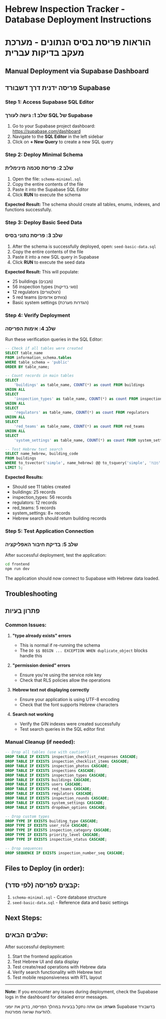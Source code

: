 # Hebrew Inspection Tracker - Database Deployment Instructions
# הוראות פריסת בסיס הנתונים - מערכת מעקב בדיקות עברית

## Manual Deployment via Supabase Dashboard
## פריסה ידנית דרך דשבורד Supabase

### Step 1: Access Supabase SQL Editor
### שלב 1: גישה לעורך SQL של Supabase

1. Go to your Supabase project dashboard: https://supabase.com/dashboard
2. Navigate to the **SQL Editor** in the left sidebar
3. Click on **+ New Query** to create a new SQL query

### Step 2: Deploy Minimal Schema
### שלב 2: פריסת סכמה מינימלית

1. Open the file: `schema-minimal.sql`
2. Copy the entire contents of the file
3. Paste it into the Supabase SQL Editor
4. Click **RUN** to execute the schema

**Expected Result:** The schema should create all tables, enums, indexes, and functions successfully.

### Step 3: Deploy Basic Seed Data
### שלב 3: פריסת נתוני בסיס

1. After the schema is successfully deployed, open: `seed-basic-data.sql`
2. Copy the entire contents of the file
3. Paste it into a new SQL query in Supabase
4. Click **RUN** to execute the seed data

**Expected Result:** This will populate:
- 25 buildings (מבנים)
- 56 inspection types (סוגי בדיקות)
- 12 regulators (רגולטורים)
- 5 red teams (צוותים אדומים)
- Basic system settings (הגדרות מערכת)

### Step 4: Verify Deployment
### שלב 4: אימות הפריסה

Run these verification queries in the SQL Editor:

```sql
-- Check if all tables were created
SELECT table_name 
FROM information_schema.tables 
WHERE table_schema = 'public' 
ORDER BY table_name;

-- Count records in main tables
SELECT 
    'buildings' as table_name, COUNT(*) as count FROM buildings
UNION ALL
SELECT 
    'inspection_types' as table_name, COUNT(*) as count FROM inspection_types
UNION ALL
SELECT 
    'regulators' as table_name, COUNT(*) as count FROM regulators
UNION ALL
SELECT 
    'red_teams' as table_name, COUNT(*) as count FROM red_teams
UNION ALL
SELECT 
    'system_settings' as table_name, COUNT(*) as count FROM system_settings;

-- Test Hebrew text search
SELECT name_hebrew, building_code 
FROM buildings 
WHERE to_tsvector('simple', name_hebrew) @@ to_tsquery('simple', 'מבנה')
LIMIT 5;
```

**Expected Results:**
- Should see 11 tables created
- buildings: 25 records
- inspection_types: 56 records  
- regulators: 12 records
- red_teams: 5 records
- system_settings: 8+ records
- Hebrew search should return building records

### Step 5: Test Application Connection
### שלב 5: בדיקת חיבור האפליקציה

After successful deployment, test the application:

```bash
cd frontend
npm run dev
```

The application should now connect to Supabase with Hebrew data loaded.

## Troubleshooting
## פתרון בעיות

### Common Issues:

1. **"type already exists" errors**
   - This is normal if re-running the schema
   - The `DO $$ BEGIN ... EXCEPTION WHEN duplicate_object` blocks handle this

2. **"permission denied" errors**
   - Ensure you're using the service role key
   - Check that RLS policies allow the operations

3. **Hebrew text not displaying correctly**
   - Ensure your application is using UTF-8 encoding
   - Check that the font supports Hebrew characters

4. **Search not working**
   - Verify the GIN indexes were created successfully
   - Test search queries in the SQL editor first

### Manual Cleanup (if needed):

```sql
-- Drop all tables (use with caution!)
DROP TABLE IF EXISTS inspection_checklist_responses CASCADE;
DROP TABLE IF EXISTS inspection_checklist_items CASCADE;
DROP TABLE IF EXISTS inspection_photos CASCADE;
DROP TABLE IF EXISTS inspections CASCADE;
DROP TABLE IF EXISTS inspection_types CASCADE;
DROP TABLE IF EXISTS buildings CASCADE;
DROP TABLE IF EXISTS users CASCADE;
DROP TABLE IF EXISTS red_teams CASCADE;
DROP TABLE IF EXISTS regulators CASCADE;
DROP TABLE IF EXISTS inspection_rounds CASCADE;
DROP TABLE IF EXISTS system_settings CASCADE;
DROP TABLE IF EXISTS dropdown_options CASCADE;

-- Drop custom types
DROP TYPE IF EXISTS building_type CASCADE;
DROP TYPE IF EXISTS user_role CASCADE;
DROP TYPE IF EXISTS inspection_category CASCADE;
DROP TYPE IF EXISTS priority_level CASCADE;
DROP TYPE IF EXISTS inspection_status CASCADE;

-- Drop sequences
DROP SEQUENCE IF EXISTS inspection_number_seq CASCADE;
```

## Files to Deploy (in order):
## קבצים לפריסה (לפי סדר):

1. `schema-minimal.sql` - Core database structure
2. `seed-basic-data.sql` - Reference data and basic settings

## Next Steps:
## שלבים הבאים:

After successful deployment:
1. Start the frontend application
2. Test Hebrew UI and data display
3. Test create/read operations with Hebrew data
4. Verify search functionality with Hebrew text
5. Test mobile responsiveness with RTL layout

---

**Note:** If you encounter any issues during deployment, check the Supabase logs in the dashboard for detailed error messages.

**הערה:** אם אתה נתקל בבעיות במהלך הפריסה, בדוק את יומני Supabase בדשבורד להודעות שגיאה מפורטות.